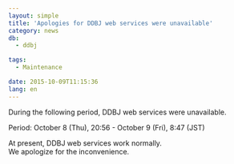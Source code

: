 ```yaml
---
layout: simple
title: 'Apologies for DDBJ web services were unavailable'
category: news
db:
  - ddbj

tags:
  - Maintenance

date: 2015-10-09T11:15:36
lang: en
---
```


<p>During the following period, DDBJ web services were unavailable.</p>

<p>Period: October 8 (Thu), 20:56 - October 9 (Fri), 8:47 (JST)</p>

<p>At present, DDBJ web services work normally.<br>We apologize for the inconvenience.</p>
